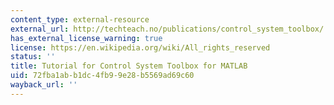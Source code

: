 ```yaml
---
content_type: external-resource
external_url: http://techteach.no/publications/control_system_toolbox/
has_external_license_warning: true
license: https://en.wikipedia.org/wiki/All_rights_reserved
status: ''
title: Tutorial for Control System Toolbox for MATLAB
uid: 72fba1ab-b1dc-4fb9-9e28-b5569ad69c60
wayback_url: ''
---
```

